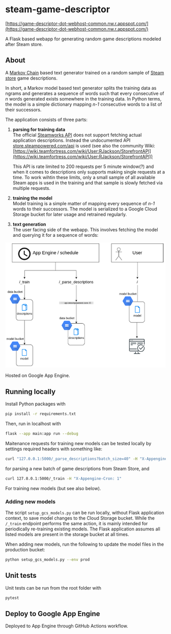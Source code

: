 # steam-game-descriptor
[https://game-descriptor-dot-webhost-common.nw.r.appspot.com/](https://game-descriptor-dot-webhost-common.nw.r.appspot.com/)

A Flask based webapp for generating random game descriptions modeled after Steam store. 

## About
A [Markov Chain](https://en.wikipedia.org/wiki/Markov_chain) based text generator trained on a random sample of [Steam store](https://store.steampowered.com/) game descriptions.

In short, a Markov model based text generator splits the training data as ngrams and generates a sequence of words such that every consecutive of _n_ words generated exists somewhere in the training data. In Python terms, the model is a simple dictionary mapping _n-1_ consecutive words to a list of their successors. 

The application consists of three parts:
 1. **parsing for training data**  
    The official [Steamworks API](https://partner.steamgames.com/doc/webapi/ISteamApps) does not support fetching actual application descriptions. Instead the undocumented API [store.steampowered.com/api](https://store.steampowered.com/api) is used (see also the community Wiki: [https://wiki.teamfortress.com/wiki/User:RJackson/StorefrontAPI](https://wiki.teamfortress.com/wiki/User:RJackson/StorefrontAPI))

    This API is rate limited to 200 requests per 5 minute window(?) and when it comes to descriptions only supports making single requests at a time. To work wihtin these limits, only a small sample of all available Steam apps is used in the training and that sample is slowly fetched via multiple requests.

 1. **training the model**  
    Model training is a simple matter of mapping every sequence of _n-1_ words to their successors. The model is serialized to a Google Cloud Storage bucket for later usage and retrained regularly.

 1. **text generation**  
    The user facing side of the webapp. This involves fetching the model and querying it for a sequence of words:

![Webapp flows](./overview.png)

 
Hosted on Google App Engine.


## Running locally
Install Python packages with  
```bash
pip install -r requirements.txt
```  
Then, run in localhost with
```bash
flask --app main:app run --debug
```

Maitenance requests for training new models can be tested locally by settings required headers with something like:
```bash
curl "127.0.0.1:5000/_parse_descriptions?batch_size=40" -H "X-Appengine-Cron: 1"
```
for parsing a new batch of game descriptions from Steam Store, and
```bash
curl 127.0.0.1:5000/_train -H "X-Appengine-Cron: 1"
```
For training new models (but see also below).

### Adding new models
The script `setup_gcs_models.py` can be run locally, without Flask application context, to save model changes to the Cloud Storage bucket.
While the `/_train` endpoint performs the same action, it is mainly intended for periodically re-training existing models. The
Flask application assumes all listed models are present in the storage bucket at all times.

When adding new models, run the following to update the model files in the production bucket:
```bash
python setup_gcs_models.py --env prod
```


## Unit tests
Unit tests can be run from the root folder with
```bash
pytest
```

## Deploy to Google App Engine
Deployed to App Engine through GitHub Actions workflow.